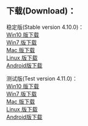 
## 下载(Download)：
稳定版(Stable version 4.10.0)：   
[Win10 版下载](https://github.com/XX-net/XX-Net/releases/download/4.10.0/XX-Net-win10-4.10.0.7z)   
[Win7 版下载](https://github.com/XX-net/XX-Net/releases/download/4.10.0/XX-Net-win7-4.10.0.7z)   
[Mac 版下载](https://github.com/XX-net/XX-Net/releases/download/4.10.0/XX-Net-mac-4.10.0.7z)  
[Linux 版下载](https://github.com/XX-net/XX-Net/archive/4.10.0.zip)  
[Android版下载](https://github.com/XX-net/XX-Net/releases/download/4.10.0/XX-Net-4.10.0.apk)  




测试版(Test version 4.11.0)：  
[Win10 版下载](https://github.com/XX-net/XX-Net/releases/download/4.11.0/XX-Net-win10-4.11.0.7z)   
[Win7 版下载](https://github.com/XX-net/XX-Net/releases/download/4.11.0/XX-Net-win7-4.11.0.7z)   
[Mac 版下载](https://github.com/XX-net/XX-Net/releases/download/4.11.0/XX-Net-mac-4.11.0.7z)  
[Linux 版下载](https://github.com/XX-net/XX-Net/archive/4.11.0.zip)  
[Android版下载](https://github.com/XX-net/XX-Net/releases/download/4.11.0/XX-Net-4.11.0.apk)  
